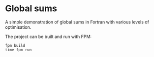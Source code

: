 # Global sums
A simple demonstration of global sums in Fortran with various levels of optimisation.

The project can be built and run with FPM:

```
fpm build
time fpm run
```
